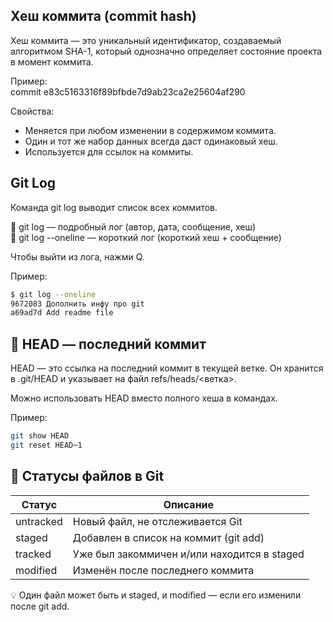 ## Хеш коммита (commit hash)

Хеш коммита — это уникальный идентификатор, создаваемый алгоритмом SHA-1, который однозначно определяет состояние проекта в момент коммита.

Пример:  
commit e83c5163316f89bfbde7d9ab23ca2e25604af290

Свойства:
- Меняется при любом изменении в содержимом коммита.
- Один и тот же набор данных всегда даст одинаковый хеш.
- Используется для ссылок на коммиты.

##  Git Log

Команда git log выводит список всех коммитов.

🔹 git log — подробный лог (автор, дата, сообщение, хеш)  
🔹 git log --oneline — короткий лог (короткий хеш + сообщение)

Чтобы выйти из лога, нажми Q.

Пример:
```bash
$ git log --oneline
9672083 Дополнить инфу про git
a69ad7d Add readme file
```

## 🧠 HEAD — последний коммит

HEAD — это ссылка на последний коммит в текущей ветке. Он хранится в .git/HEAD и указывает на файл refs/heads/<ветка>.

Можно использовать HEAD вместо полного хеша в командах.

Пример:
```bash
git show HEAD
git reset HEAD~1
```

## 🔄 Статусы файлов в Git

| Статус     | Описание |
|------------|----------|
| untracked  | Новый файл, не отслеживается Git |
| staged     | Добавлен в список на коммит (git add) |
| tracked    | Уже был закоммичен и/или находится в staged |
| modified   | Изменён после последнего коммита |

💡 Один файл может быть и staged, и modified — если его изменили после git add.
